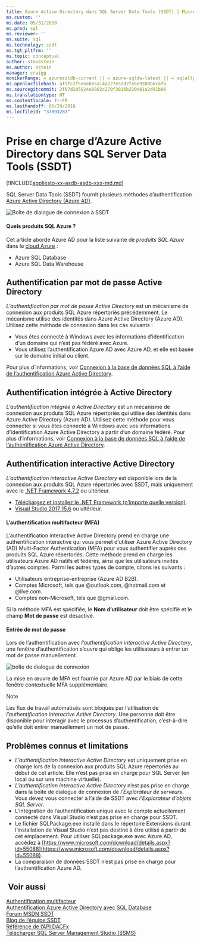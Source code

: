 ```yaml
---
title: Azure Active Directory dans SQL Server Data Tools (SSDT) | Microsoft Docs
ms.custom: ''
ms.date: 05/31/2018
ms.prod: sql
ms.reviewer: ''
ms.suite: sql
ms.technology: ssdt
ms.tgt_pltfrm: ''
ms.topic: conceptual
author: stevestein
ms.author: sstein
manager: craigg
monikerRange: = azuresqldb-current || = azure-sqldw-latest || = sqlallproducts-allversions
ms.openlocfilehash: af9fc2f5eeeb65a14a227e52d2fe6e9380b6cafb
ms.sourcegitcommit: 2f07d285824a8982c279f3816b220e61a2d91b06
ms.translationtype: HT
ms.contentlocale: fr-FR
ms.lasthandoff: 06/29/2018
ms.locfileid: "37093283"
---
```

# <a name="azure-active-directory-support-in-sql-server-data-tools-ssdt"></a>Prise en charge d’Azure Active Directory dans SQL Server Data Tools (SSDT)

[!INCLUDE[appliesto-xx-asdb-asdb-xxx-md.md](../includes/appliesto-xx-asdb-asdw-xxx-md.md)]

SQL Server Data Tools (SSDT) fournit plusieurs méthodes d’authentification [Azure Active Directory (Azure AD)](https://docs.microsoft.com/azure/active-directory/active-directory-whatis).

![Boîte de dialogue de connexion à SSDT](media/azure-active-directory/interactive.png)

#### <a name="which-azure-sql-products"></a>Quels produits SQL Azure ?

Cet article aborde Azure AD pour la liste suivante de *produits SQL Azure* dans le [cloud Azure](https://azure.microsoft.com/) :

- Azure SQL Database
- Azure SQL Data Warehouse

## <a name="active-directory-password-authentication"></a>Authentification par mot de passe Active Directory

*L’authentification par mot de passe Active Directory* est un mécanisme de connexion aux produits SQL Azure répertoriés précédemment. Le mécanisme utilise des identités dans Azure Active Directory (Azure AD). Utilisez cette méthode de connexion dans les cas suivants :

- Vous êtes connecté à Windows avec les informations d’identification d’un domaine qui n’est pas fédéré avec Azure.
- Vous utilisez l’authentification Azure AD avec Azure AD, et elle est basée sur le domaine initial ou client.

Pour plus d’informations, voir [Connexion à la base de données SQL à l’aide de l’authentification Azure Active Directory](https://docs.microsoft.com/azure/sql-database/sql-database-aad-authentication).  

## <a name="active-directory-integrated-authentication"></a>Authentification intégrée à Active Directory

*L’authentification intégrée à Active Directory* est un mécanisme de connexion aux produits SQL Azure répertoriés qui utilise des identités dans Azure Active Directory (Azure AD). Utilisez cette méthode pour vous connecter si vous êtes connecté à Windows avec vos informations d’identification Azure Active Directory à partir d’un domaine fédéré. Pour plus d’informations, voir [Connexion à la base de données SQL à l’aide de l’authentification Azure Active Directory](https://docs.microsoft.com/azure/sql-database/sql-database-aad-authentication).

## <a name="active-directory-interactive-authentication"></a>Authentification interactive Active Directory

*L’authentification interactive Active Directory* est disponible lors de la connexion aux produits SQL Azure répertoriés avec SSDT, mais uniquement avec le [.NET Framework 4.7.2](https://docs.microsoft.com/dotnet/api/?view=netframework-4.7.2) ou ultérieur.

- [Téléchargez et installez le .NET Framework (n’importe quelle version)](https://www.microsoft.com/net/download/all).
- [Visual Studio 2017 15.6](https://docs.microsoft.com/visualstudio/releasenotes/vs2017-relnotes) ou ultérieur.

#### <a name="multi-factor-authentication-mfa"></a>L’authentification multifacteur (MFA)

L’authentification interactive Active Directory prend en charge une authentification interactive qui vous permet d’utiliser Azure Active Directory (AD) Multi-Factor Authentication (MFA) pour vous authentifier auprès des produits SQL Azure répertoriés. Cette méthode prend en charge les utilisateurs Azure AD natifs et fédérés, ainsi que les utilisateurs invités d’autres comptes. Parmi les autres types de compte, citons les suivants :

- Utilisateurs entreprise-entreprise (Azure AD B2B).
- Comptes Microsoft, tels que @outlook.com, @hotmail.com et @live.com.
- Comptes non-Microsoft, tels que @gmail.com.

Si la méthode MFA est spécifiée, le **Nom d’utilisateur** doit être spécifié et le champ **Mot de passe** est désactivé. 

#### <a name="password-entry"></a>Entrée de mot de passe

Lors de l’authentification avec *l’authentification interactive Active Directory*, une fenêtre d’authentification s’ouvre qui oblige les utilisateurs à entrer un mot de passe manuellement.

![boîte de dialogue de connexion](media/azure-active-directory/sign-in.png)

La mise en œuvre de MFA est fournie par Azure AD par le biais de cette fenêtre contextuelle MFA supplémentaire.

> [!NOTE]
> Les flux de travail automatisés sont bloqués par l’utilisation de *l’authentification interactive Active Directory*. Une personne doit être disponible pour interagir avec le processus d’authentification, c’est-à-dire qu’elle doit entrer manuellement un mot de passe.

## <a name="known-issues-and-limitations"></a>Problèmes connus et limitations

- *L’authentification Interactive Active Directory* est uniquement prise en charge lors de la connexion aux produits SQL Azure répertoriés au début de cet article. Elle n’est pas prise en charge pour SQL Server (en local ou sur une machine virtuelle).
- *L’authentification interactive Active Directory* n’est pas prise en charge dans la boîte de dialogue de connexion de *l’Explorateur de serveurs*. Vous devez vous connecter à l’aide de SSDT avec *l’Explorateur d’objets SQL Server*.
- L’intégration de l’authentification unique avec le compte actuellement connecté dans Visual Studio n’est pas prise en charge pour SSDT.
- Le fichier SQLPackage.exe installé dans le répertoire Extensions durant l’installation de Visual Studio n’est pas destiné à être utilisé à partir de cet emplacement. Pour utiliser SQLpackage.exe avec Azure AD, accédez à [https://www.microsoft.com/download/details.aspx?id=55088](https://www.microsoft.com/download/details.aspx?id=55088). 
- La comparaison de données SSDT n’est pas prise en charge pour l’authentification Azure AD.  


## <a name="see-also"></a> Voir aussi  

[Authentification multifacteur](https://docs.microsoft.com/azure/sql-database/sql-database-ssms-mfa-authentication)  
[Authentification Azure Active Directory avec SQL Database](https://docs.microsoft.com/azure/sql-database/sql-database-aad-authentication-configure)  
[Forum MSDN SSDT](https://social.msdn.microsoft.com/Forums/sqlserver/home?forum=ssdt)  
[Blog de l’équipe SSDT](http://blogs.msdn.com/b/ssdt/)  
[Référence de l’API DACFx](https://msdn.microsoft.com/library/dn645454.aspx)  
[Télécharger SQL Server Management Studio (SSMS)](../ssms/download-sql-server-management-studio-ssms.md)  
